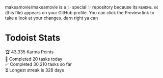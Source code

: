 makeamovie/makeamovie is a ✨ special ✨ repository because its `README.md` (this file) appears on your GitHub profile.
You can click the Preview link to take a look at your changes. darn right ya can

# Todoist Stats

<!-- TODO-IST:START -->
🏆  43,335 Karma Points           
🌸  Completed 20 tasks today           
✅  Completed 30,210 tasks so far           
⏳  Longest streak is 328 days
<!-- TODO-IST:END -->